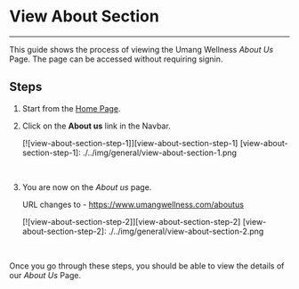 # View About Section

---

This guide shows the process of viewing the Umang Wellness _About Us_ Page.
The page can be accessed without requiring signin.

## Steps

1. Start from the [Home Page](https://www.umangwellness.com).

2. Click on the **About us** link in the Navbar.

    [![view-about-section-step-1]][view-about-section-step-1]
    [view-about-section-step-1]: ./../img/general/view-about-section-1.png

    <br/>

3. You are now on the _About us_ page.

    URL changes to - https://www.umangwellness.com/aboutus

    [![view-about-section-step-2]][view-about-section-step-2]
    [view-about-section-step-2]: ./../img/general/view-about-section-2.png

    <br/>

Once you go through these steps, you should be able to view the details of our _About Us_ Page.
